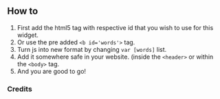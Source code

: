 ## How to

1. First add the html5 tag with respective id that you wish to use for this widget.
2. Or use the pre added `<b id='words'>` tag.
3. Turn js into new format by changing `var [words]` list.
4. Add it somewhere safe in your website. (inside the `<header>` or within the `<body>` tag.
5. And you are good to go!

### Credits
